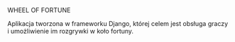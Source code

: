 WHEEL OF FORTUNE

Aplikacja tworzona w frameworku Django, której celem jest obsługa graczy i umożliwienie im rozgrywki w koło fortuny.

